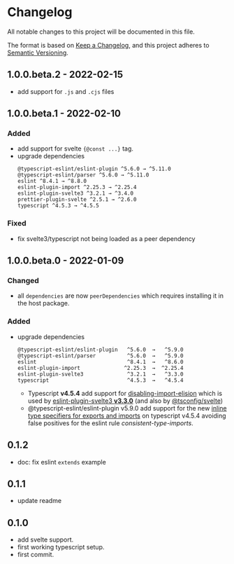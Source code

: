 # Changelog

All notable changes to this project will be documented in this file.

The format is based on [Keep a Changelog](https://keepachangelog.com/en/1.0.0/), and this project
adheres to [Semantic Versioning](https://semver.org/spec/v2.0.0.html).

## 1.0.0.beta.2 - 2022-02-15

- add support for `.js` and `.cjs` files

## 1.0.0.beta.1 - 2022-02-10

### Added

- add support for svelte `{@const ...}` tag.
- upgrade dependencies
  ```
  @typescript-eslint/eslint-plugin ^5.6.0 → ^5.11.0
  @typescript-eslint/parser ^5.6.0 → ^5.11.0
  eslint ^8.4.1 → ^8.8.0
  eslint-plugin-import ^2.25.3 → ^2.25.4
  eslint-plugin-svelte3 ^3.2.1 → ^3.4.0
  prettier-plugin-svelte ^2.5.1 → ^2.6.0
  typescript ^4.5.3 → ^4.5.5
  ```

### Fixed

- fix svelte3/typescript not being loaded as a peer dependency

## 1.0.0.beta.0 - 2022-01-09

### Changed

- all `dependencies` are now `peerDependencies` which requires installing it in the host package.

### Added

- upgrade dependencies

  ```
  @typescript-eslint/eslint-plugin   ^5.6.0  →   ^5.9.0
  @typescript-eslint/parser          ^5.6.0  →   ^5.9.0
  eslint                             ^8.4.1  →   ^8.6.0
  eslint-plugin-import              ^2.25.3  →  ^2.25.4
  eslint-plugin-svelte3              ^3.2.1  →   ^3.3.0
  typescript                         ^4.5.3  →   ^4.5.4
  ```

  - Typescript **v4.5.4** add support for
    [disabling-import-elision](https://www.typescriptlang.org/docs/handbook/release-notes/typescript-4-5.html#disabling-import-elision)
    which is used by
    [eslint-plugin-svelte3 **v3.3.0**](https://github.com/sveltejs/eslint-plugin-svelte3/blob/master/CHANGELOG.md#330)
    (and also by [@tsconfig/svelte](https://www.npmjs.com/package/@tsconfig/svelte))
  - @typescript-eslint/eslint-plugin v5.9.0 add support for the new
    [inline type specifiers for exports and imports](https://www.typescriptlang.org/docs/handbook/release-notes/typescript-4-5.html#type-modifiers-on-import-names)
    on typescript v4.5.4 avoiding false positives for the eslint rule _consistent-type-imports_.

## 0.1.2

- doc: fix eslint `extends` example

## 0.1.1

- update readme

## 0.1.0

- add svelte support.
- first working typescript setup.
- first commit.
